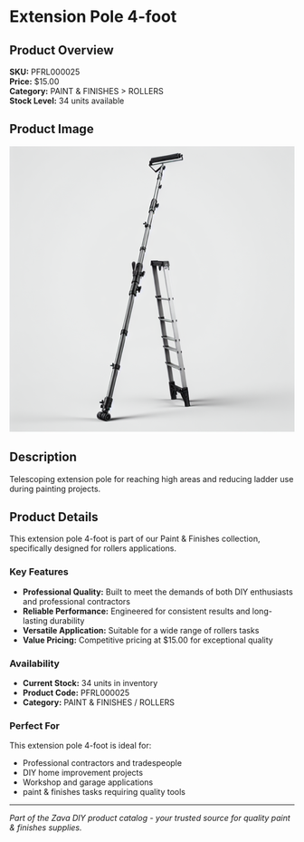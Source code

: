 # Extension Pole 4-foot

## Product Overview

**SKU:** PFRL000025  
**Price:** $15.00  
**Category:** PAINT & FINISHES > ROLLERS  
**Stock Level:** 34 units available  

## Product Image

![Extension Pole 4-foot](https://raw.githubusercontent.com/microsoft/ai-tour-26-zava-diy-dataset-plus-mcp/refs/heads/main/images/paint_%26_finishes_rollers_extension_pole_4_foot_20250620_193630.png)

## Description

Telescoping extension pole for reaching high areas and reducing ladder use during painting projects.

## Product Details

This extension pole 4-foot is part of our Paint & Finishes collection, specifically designed for rollers applications. 

### Key Features

- **Professional Quality:** Built to meet the demands of both DIY enthusiasts and professional contractors
- **Reliable Performance:** Engineered for consistent results and long-lasting durability
- **Versatile Application:** Suitable for a wide range of rollers tasks
- **Value Pricing:** Competitive pricing at $15.00 for exceptional quality

### Availability

- **Current Stock:** 34 units in inventory
- **Product Code:** PFRL000025
- **Category:** PAINT & FINISHES / ROLLERS

### Perfect For

This extension pole 4-foot is ideal for:
- Professional contractors and tradespeople
- DIY home improvement projects  
- Workshop and garage applications
- paint & finishes tasks requiring quality tools

---

*Part of the Zava DIY product catalog - your trusted source for quality paint & finishes supplies.*
